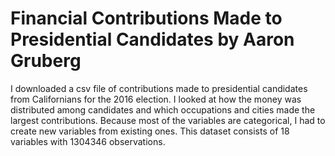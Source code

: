 # Financial Contributions Made to Presidential Candidates by Aaron Gruberg

I downloaded a csv file of contributions made to presidential candidates from 
Californians for the 2016 election.  I looked at how the money was distributed 
among candidates and which occupations and cities made the largest 
contributions.  Because most of the variables are categorical, I had to create
new variables from existing ones.  This dataset consists of 18 variables with 
1304346 observations. 

